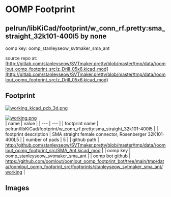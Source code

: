 # OOMP Footprint  
## pelrun/libKiCad/footprint/w_conn_rf.pretty:sma_straight_32k101-400l5  by none  
  
oomp key: oomp_stanleyseow_svtmaker_sma_ant  
  
source repo at: [http://gitlab.com/stanleyseow/SVTmaker.pretty/blob/master/tmp/data//oomlout_oomp_footprint_src/z_Drill_05x6.kicad_mod](http://gitlab.com/stanleyseow/SVTmaker.pretty/blob/master/tmp/data//oomlout_oomp_footprint_src/z_Drill_05x6.kicad_mod)  
## Footprint  
  
[![working_kicad_pcb_3d.png](working_kicad_pcb_3d_600.png)](working_kicad_pcb_3d.png)  
  
[![working.png](working_600.png)](working.png)  
| name | value | 
| --- | --- | 
| footprint name | pelrun/libKiCad/footprint/w_conn_rf.pretty:sma_straight_32k101-400l5 | 
| footprint description | SMA straight female connector, Rosenberger 32K101-400L5 | 
| number of pads | 5 | 
| github path | http://github.com/stanleyseow/SVTmaker.pretty/blob/master/tmp/data//oomlout_oomp_footprint_src/SMA_Ant.kicad_mod | 
| oomp key | oomp_stanleyseow_svtmaker_sma_ant | 
| oomp bot github | https://github.com/oomlout/oomlout_oomp_footprint_bot/tree/main/tmp/data//oomlout_oomp_footprint_src/footprints/stanleyseow_svtmaker_sma_ant/working | 
## Images  
